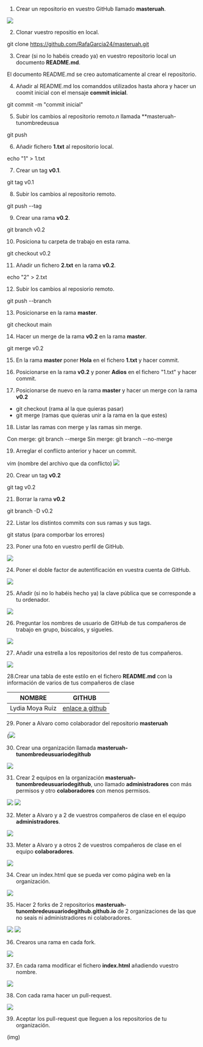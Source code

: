 1. Crear un repositorio en vuestro GitHub llamado **masteruah**.

<img src="./img/1.png"/>

2. Clonar vuestro repositio en local.

git clone https://github.com/RafaGarcia24/masteruah.git

3. Crear (si no lo habéis creado ya) en vuestro repositorio local
  un documento **README.md**. 
 
El documento README.md se creo automaticamente al crear el repositorio.

4. Añadir al README.md los comanddos utilizados hasta ahora
  y hacer un coomit inicial con el mensaje **commit inicial**.
  
git commit -m "commit inicial"

5. Subir los cambios al repositorio remoto.n llamada **masteruah-tunombredeusua

git push

6. Añadir fichero **1.txt** al repositorio local.

echo "1" > 1.txt

7. Crear un tag **v0.1**.
  
git tag v0.1

8. Subir los cambios al repositorio remoto.

git push --tag

9. Crear una rama **v0.2**.

git branch v0.2

10. Posiciona tu carpeta de trabajo en esta rama.

git checkout v0.2

11. Añadir un fichero **2.txt** en la rama **v0.2**.

echo "2" > 2.txt

12. Subir los cambios al reposiorio remoto.

git push --branch

13. Posicionarse en la rama **master**.

git checkout main

14. Hacer un merge de la rama **v0.2** en la rama **master**.

git merge v0.2

15. En la rama **master** poner **Hola** en el fichero **1.txt** y hacer commit.

16. Posicionarse en la rama **v0.2** y poner **Adios** en el fichero "1.txt" y hacer commit.

17. Posicionarse de nuevo en la rama **master** y hacer un merge con la rama **v0.2**

+ git checkout (rama al la que quieras pasar)
+ git merge (ramas que quieras unir a la rama en la que estes)

18. Listar las ramas con merge y las ramas sin merge.

Con merge: git branch --merge
Sin merge: git branch --no-merge

19. Arreglar el conflicto anterior y hacer un commit.

vim (nombre del archivo que da conflicto)
<img src="./img/2.png"/>

20. Crear un tag **v0.2**

git tag v0.2

21. Borrar la rama **v0.2**

git branch -D v0.2

22. Listar los distintos commits con sus ramas y sus tags.

git status (para comporbar los errores)

23. Poner una foto en vuestro perfil de GitHub.

<img src="./img/3.png"/>

24. Poner el doble factor de autentificación en vuestra cuenta de GitHub.

<img src="./img/4.png"/>

25. Añadir (si no lo habéis hecho ya) la clave pública que se corresponde a tu ordenador.

<img src="./img/5.png"/>

26. Preguntar los nombres de usuario de GitHub de tus compañeros de trabajo en grupo, búscalos, y sigueles.

<img src="./img/6.png"/>

27. Añadir una estrella a los repositorios del resto de tus compañeros.

<img src="./img/7.png"/>

28.Crear una tabla de este estilo en el fichero **README.md** con la información
  de varios de tus compañeros de clase

|        NOMBRE          |                           GITHUB                        |
|------------------------|---------------------------------------------------------|
| Lydia Moya Ruiz | [enlace a github](https://github.com/lydiamoyar/masteruah.git) |

29. Poner a Alvaro como colaborador
  del repositorio **masteruah**
  
  (<img src="./img/8b.png"/>

30. Crear una organización llamada **masteruah-tunombredeusuariodegithub**

<img src="./img/9.png"/>

31. Crear 2 equipos en la organización **masteruah-tunombredeusuariodegithub**,
  uno llamado **administradores** con más permisos y otro **colaboradores** con menos permisos.

<img src="./img/10.png"/>
<img src="./img/11.png"/>

32. Meter a Alvaro y a 2 de vuestros
  compañeros de clase en el equipo **administradores**.

<img src="./img/12b.png"/>

33. Meter a Alvaro y a otros 2 de vuestros
  compañeros de clase en el equipo **colaboradores**.

<img src="./img/13b.png"/>

34. Crear un index.html que se pueda ver como página web en la organización.

<img src="./img/14.png"/>

35. Hacer 2 forks de 2 repositorios **masteruah-tunombredeusuariodegithub.github.io**
  de 2 organizaciones de las que no seais ni administradiores ni colaboradores.
  
<img src="./img/18.png"/>
<img src="./img/19.png"/>

36. Crearos una rama en cada fork.

<img src="./img/17.png"/>

37. En cada rama modificar el fichero **index.html** añadiendo vuestro nombre.

<img src="./img/16.png"/>

38. Con cada rama hacer un pull-request.

<img src="./img/15.png"/>

39. Aceptar los pull-request que lleguen a los repositorios de tu organización.

(img)
